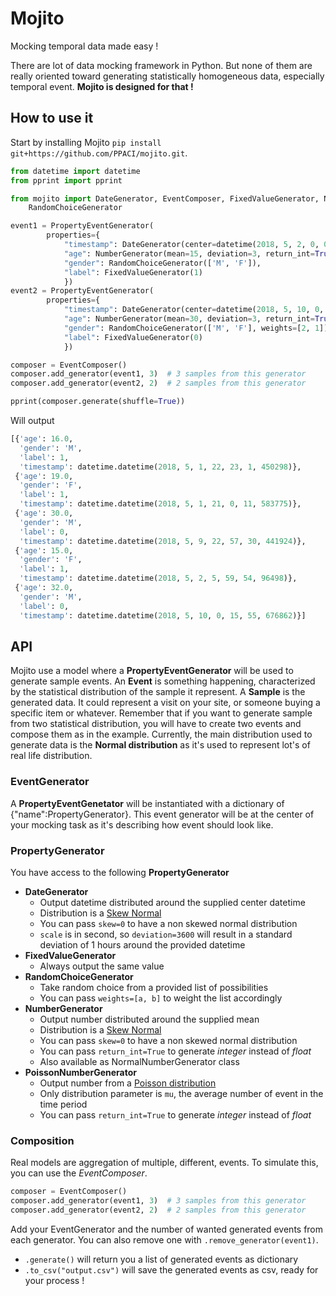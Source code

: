 # Mojito

Mocking temporal data made easy !

There are lot of data mocking framework in Python. But none of them are really oriented toward generating 
statistically homogeneous data, especially temporal event. **Mojito is designed for that !**

## How to use it
Start by installing Mojito `pip install git+https://github.com/PPACI/mojito.git`.

```python
from datetime import datetime
from pprint import pprint

from mojito import DateGenerator, EventComposer, FixedValueGenerator, NumberGenerator, PropertyEventGenerator, \
    RandomChoiceGenerator

event1 = PropertyEventGenerator(
        properties={
            "timestamp": DateGenerator(center=datetime(2018, 5, 2, 0, 0, 0), deviation=3 * 3600),
            "age": NumberGenerator(mean=15, deviation=3, return_int=True),
            "gender": RandomChoiceGenerator(['M', 'F']),
            "label": FixedValueGenerator(1)
            })
event2 = PropertyEventGenerator(
        properties={
            "timestamp": DateGenerator(center=datetime(2018, 5, 10, 0, 0, 0), deviation=3 * 3600, skew=0),
            "age": NumberGenerator(mean=30, deviation=3, return_int=True),
            "gender": RandomChoiceGenerator(['M', 'F'], weights=[2, 1]),
            "label": FixedValueGenerator(0)
            })

composer = EventComposer()
composer.add_generator(event1, 3)  # 3 samples from this generator
composer.add_generator(event2, 2)  # 2 samples from this generator

pprint(composer.generate(shuffle=True))
```
Will output
```python
[{'age': 16.0,
  'gender': 'M',
  'label': 1,
  'timestamp': datetime.datetime(2018, 5, 1, 22, 23, 1, 450298)},
 {'age': 19.0,
  'gender': 'F',
  'label': 1,
  'timestamp': datetime.datetime(2018, 5, 1, 21, 0, 11, 583775)},
 {'age': 30.0,
  'gender': 'M',
  'label': 0,
  'timestamp': datetime.datetime(2018, 5, 9, 22, 57, 30, 441924)},
 {'age': 15.0,
  'gender': 'F',
  'label': 1,
  'timestamp': datetime.datetime(2018, 5, 2, 5, 59, 54, 96498)},
 {'age': 32.0,
  'gender': 'M',
  'label': 0,
  'timestamp': datetime.datetime(2018, 5, 10, 0, 15, 55, 676862)}]
```

## API
Mojito use a model where a **PropertyEventGenerator** will be used to generate sample events.
An **Event** is something happening, characterized by the statistical distribution of the sample it represent.
A **Sample** is the generated data. It could represent a visit on your site, or someone buying a specific item
or whatever.
Remember that if you want to generate sample from two statistical distribution, you will have to create two events and
compose them as in the example.
Currently, the main distribution used to generate data is the **Normal distribution** as it's used to represent
lot's of real life distribution.

### EventGenerator
A **PropertyEventGenetator** will be instantiated with a dictionary of {"name":PropertyGenerator}.
This event generator will be at the center of your mocking task as it's describing how event should look like.

### PropertyGenerator
You have access to the following **PropertyGenerator**
* **DateGenerator**
    * Output datetime distributed around the supplied center datetime
    * Distribution is a [Skew Normal](https://en.wikipedia.org/wiki/Skew_normal_distribution)
    * You can pass `skew=0` to have a non skewed normal distribution
    * `scale` is in second, so `deviation=3600` will result in a standard deviation of 1 hours around the provided datetime
* **FixedValueGenerator**
    * Always output the same value
* **RandomChoiceGenerator**
    * Take random choice from a provided list of possibilities
    * You can pass `weights=[a, b]` to weight the list accordingly
* **NumberGenerator**
    * Output number distributed around the supplied mean
    * Distribution is a [Skew Normal](https://en.wikipedia.org/wiki/Skew_normal_distribution)
    * You can pass `skew=0` to have a non skewed normal distribution
    * You can pass `return_int=True` to generate *integer* instead of *float*
    * Also available as NormalNumberGenerator class
* **PoissonNumberGenerator**
    * Output number from a [Poisson distribution](https://en.wikipedia.org/wiki/Poisson_distribution)
    * Only distribution parameter is `mu`, the average number of event in the time period
    * You can pass `return_int=True` to generate *integer* instead of *float*
    
    
### Composition
Real models are aggregation of multiple, different, events. To simulate this, you can use the *EventComposer*.
````python
composer = EventComposer()
composer.add_generator(event1, 3)  # 3 samples from this generator
composer.add_generator(event2, 2)  # 2 samples from this generator
````

Add your EventGenerator and the number of wanted generated events from each generator.
You can also remove one with `.remove_generator(event1)`.

* `.generate()` will return you a list of generated events as dictionary
* `.to_csv("output.csv")` will save the generated events as csv, ready for your process !
